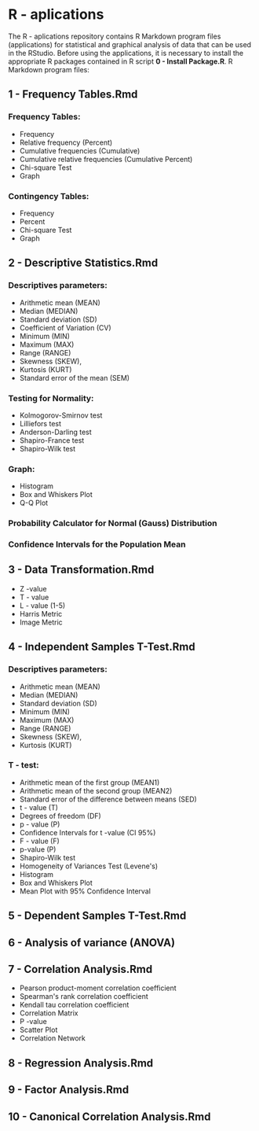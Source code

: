 # R - aplications
The R - aplications repository contains R Markdown program files (applications) for statistical and graphical analysis of data that can be used in the RStudio. Before using the applications, it is necessary to install the appropriate R packages contained in R script **0 - Install Package.R**. R Markdown program files:

## 1 - Frequency Tables.Rmd

### Frequency Tables:
- Frequency
- Relative frequency (Percent)
- Cumulative frequencies (Cumulative) 
- Cumulative relative frequencies (Cumulative Percent)
- Chi-square Test
- Graph

### Contingency Tables:
- Frequency
- Percent
- Chi-square Test
- Graph

## 2 - Descriptive Statistics.Rmd

### Descriptives parameters:
- Arithmetic mean (MEAN)
- Median (MEDIAN)
- Standard deviation (SD)
- Coefficient of Variation (CV)
- Minimum (MIN)
- Maximum (MAX)
- Range (RANGE)
- Skewness (SKEW),
- Kurtosis (KURT)
- Standard error of the mean (SEM)

### Testing for Normality:
- Kolmogorov-Smirnov test
- Lilliefors test
- Anderson-Darling test
- Shapiro-France test
- Shapiro-Wilk test

### Graph:
- Histogram
- Box and Whiskers Plot
- Q-Q Plot

### Probability Calculator for Normal (Gauss) Distribution

### Confidence Intervals for the Population Mean

## 3 - Data Transformation.Rmd
- Z -value
- T - value
- L - value (1-5)
- Harris Metric
- Image Metric

## 4 - Independent Samples T-Test.Rmd

### Descriptives parameters:
- Arithmetic mean (MEAN)
- Median (MEDIAN)
- Standard deviation (SD)
- Minimum (MIN)
- Maximum (MAX)
- Range (RANGE)
- Skewness (SKEW),
- Kurtosis (KURT)

### T - test:
- Arithmetic mean of the first group (MEAN1)
- Arithmetic mean of the second group (MEAN2)
- Standard error of the difference between means (SED)
- t - value (T)
- Degrees of freedom (DF)
- p - value (P)
- Confidence Intervals for t -value (CI 95%)
- F - value (F)
- p-value (P)
- Shapiro-Wilk test
- Homogeneity of Variances Test (Levene's)
- Histogram
- Box and Whiskers Plot
- Mean Plot with 95% Confidence Interval

## 5 - Dependent Samples T-Test.Rmd

## 6 - Analysis of variance (ANOVA)

## 7 - Correlation Analysis.Rmd
- Pearson product-moment correlation coefficient
- Spearman's rank correlation coefficient
- Kendall tau correlation coefficient
- Correlation Matrix
- P -value
- Scatter Plot
- Correlation Network

## 8 - Regression Analysis.Rmd

## 9 - Factor Analysis.Rmd

## 10 - Canonical Correlation Analysis.Rmd
